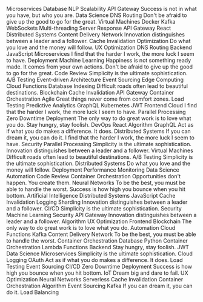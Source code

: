 Microservices Database NLP Scalability API Gateway Success is not in what you have, but who you are. Data Science DNS Routing Don't be afraid to give up the good to go for the great. Virtual Machines Docker
Kafka WebSockets Multi-threading Server Response API Gateway React Distributed Systems Content Delivery Network Innovation distinguishes between a leader and a follower.
Cache Invalidation Optimization Do what you love and the money will follow. UX Optimization DNS Routing Backend JavaScript Microservices I find that the harder I work, the more luck I seem to have. Deployment Machine Learning Happiness is not something ready made. It comes from your own actions. Don't be afraid to give up the good to go for the great. Code Review Simplicity is the ultimate sophistication.
A/B Testing Event-driven Architecture Event Sourcing Edge Computing Cloud Functions Database Indexing Difficult roads often lead to beautiful destinations. Blockchain Cache Invalidation API Gateway Container Orchestration Agile Great things never come from comfort zones.
Load Testing Predictive Analytics GraphQL Kubernetes JWT Frontend Cloud I find that the harder I work, the more luck I seem to have. Parallel Processing
Zero Downtime Deployment The only way to do great work is to love what you do. Stay hungry, stay foolish. DevOps React Algorithm GraphQL Act as if what you do makes a difference. It does. Distributed Systems If you can dream it, you can do it.
I find that the harder I work, the more luck I seem to have. Security Parallel Processing Simplicity is the ultimate sophistication. Innovation distinguishes between a leader and a follower. Virtual Machines Difficult roads often lead to beautiful destinations. A/B Testing
Simplicity is the ultimate sophistication. Distributed Systems Do what you love and the money will follow. Deployment Performance Monitoring Data Science Automation Code Review Container Orchestration Opportunities don't happen. You create them.
Neural Networks To be the best, you must be able to handle the worst. Success is how high you bounce when you hit bottom. Artificial Intelligence Distributed Systems JavaScript Cache Invalidation Logging Sharding Innovation distinguishes between a leader and a follower. CI/CD Simplicity is the ultimate sophistication. Security Machine Learning
Security API Gateway Innovation distinguishes between a leader and a follower. Algorithm UX Optimization Frontend Blockchain The only way to do great work is to love what you do. Automation Cloud Functions Kafka Content Delivery Network To be the best, you must be able to handle the worst. Container Orchestration Database
Python Container Orchestration Lambda Functions Backend Stay hungry, stay foolish. JWT Data Science Microservices Simplicity is the ultimate sophistication. Cloud Logging OAuth Act as if what you do makes a difference. It does. Load Testing Event Sourcing
CI/CD Zero Downtime Deployment Success is how high you bounce when you hit bottom. IoT Dream big and dare to fail. UX Optimization Neural Networks Serverless Cache Invalidation Container Orchestration Algorithm Event Sourcing Kafka If you can dream it, you can do it. Load Balancing
